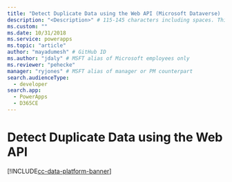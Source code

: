 ```yaml
---
title: "Detect Duplicate Data using the Web API (Microsoft Dataverse) | Microsoft Docs" # Intent and product brand in a unique string of 43-59 chars including spaces
description: "<Description>" # 115-145 characters including spaces. This abstract displays in the search result.
ms.custom: ""
ms.date: 10/31/2018
ms.service: powerapps
ms.topic: "article"
author: "mayadumesh" # GitHub ID
ms.author: "jdaly" # MSFT alias of Microsoft employees only
ms.reviewer: "pehecke"
manager: "ryjones" # MSFT alias of manager or PM counterpart
search.audienceType: 
  - developer
search.app: 
  - PowerApps
  - D365CE
---
```


# Detect Duplicate Data using the Web API

[!INCLUDE[cc-data-platform-banner](../../../includes/cc-data-platform-banner.md)]

<!-- 
Related topics

Tells the high level story
powerapps-docs/developer/data-platform/detect-duplicate-data-for-developers.md 
Tells the org service story
powerapps-docs/developer/data-platform/org-service/detect-duplicate-data.md
Tells the Web API Story
powerapps-docs/developer/data-platform/webapi/detect-duplicate-data.md

Also: powerapps-docs/developer/data-platform/webapi/manage-duplicate-detection-create-update.md


https://docs.microsoft.com/dynamics365/customer-engagement/developer/detect-duplicate-data-for-developers
https://docs.microsoft.com/dynamics365/customer-engagement/developer/enable-disable-duplicate-detection
https://docs.microsoft.com/dynamics365/customer-engagement/developer/run-duplicate-detection
https://docs.microsoft.com/dynamics365/customer-engagement/developer/duplicate-detection-create-update
https://docs.microsoft.com/dynamics365/customer-engagement/developer/duplicate-detection-messages
https://docs.microsoft.com/dynamics365/customer-engagement/developer/duplicaterule-entities

-->
